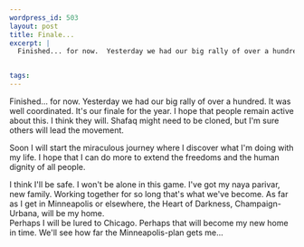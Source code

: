 ```yaml
--- 
wordpress_id: 503
layout: post
title: Finale...
excerpt: |
  Finished... for now.  Yesterday we had our big rally of over a hundred.  It was well coordinated.  It's our finale for the year.  I hope that people remain active about this.  I think they will.  Shafaq might need to be cloned, but I'm sure others will lead the movement.


tags: 
---
```


Finished... for now.  Yesterday we had our big rally of over a hundred.  It was well coordinated.  It's our finale for the year.  I hope that people remain active about this.  I think they will.  Shafaq might need to be cloned, but I'm sure others will lead the movement.
<!--more-->Soon I will start the miraculous journey where I discover what I'm doing with my life.  I hope that I can do more to extend the freedoms and the human dignity of all people.
I think I'll be safe.  I won't be alone in this game.  I've got my naya parivar, new family.  Working together for so long that's what we've become.  As far as I get in Minneapolis or elsewhere, the Heart of Darkness, Champaign-Urbana, will be my home.  
Perhaps I will be lured to Chicago.  Perhaps that will become my new home in time.  We'll see how far the Minneapolis-plan gets me...
